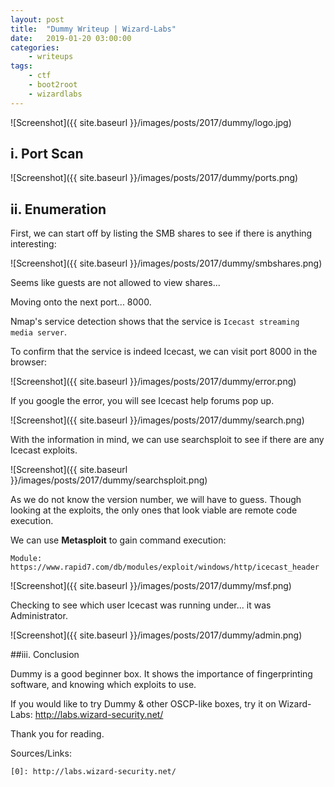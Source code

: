 ```yaml
---
layout: post
title:	"Dummy Writeup | Wizard-Labs"
date:	2019-01-20 03:00:00
categories:
    - writeups
tags:
    - ctf
    - boot2root
    - wizardlabs
---
```

<head>
	<title> Dummy Writeup | Wizard-Labs </title>
</head>
![Screenshot]({{ site.baseurl }}/images/posts/2017/dummy/logo.jpg)

## i. Port Scan

![Screenshot]({{ site.baseurl }}/images/posts/2017/dummy/ports.png)

## ii. Enumeration

First, we can start off by listing the SMB shares to see if there is anything interesting:

![Screenshot]({{ site.baseurl }}/images/posts/2017/dummy/smbshares.png)

Seems like guests are not allowed to view shares...


Moving onto the next port... 8000.

Nmap's service detection shows that the service is `Icecast streaming media server`.

To confirm that the service is indeed Icecast, we can visit port 8000 in the browser:

![Screenshot]({{ site.baseurl }}/images/posts/2017/dummy/error.png)

If you google the error, you will see Icecast help forums pop up.

![Screenshot]({{ site.baseurl }}/images/posts/2017/dummy/search.png)

With the information in mind, we can use searchsploit to see if there are any Icecast exploits.

![Screenshot]({{ site.baseurl }}/images/posts/2017/dummy/searchsploit.png)

As we do not know the version number, we will have to guess. Though looking at the exploits, the only ones that look viable are remote code execution.

We can use **Metasploit** to gain command execution:

~~~
Module: https://www.rapid7.com/db/modules/exploit/windows/http/icecast_header
~~~

![Screenshot]({{ site.baseurl }}/images/posts/2017/dummy/msf.png)

Checking to see which user Icecast was running under... it was Administrator.

![Screenshot]({{ site.baseurl }}/images/posts/2017/dummy/admin.png)

##iii. Conclusion

Dummy is a good beginner box. It shows the importance of fingerprinting software, and knowing which exploits to use.

If you would like to try Dummy & other OSCP-like boxes, try it on Wizard-Labs: http://labs.wizard-security.net/

Thank you for reading.

Sources/Links:
~~~
[0]: http://labs.wizard-security.net/
~~~


